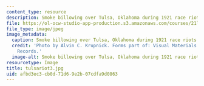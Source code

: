 ```yaml
---
content_type: resource
description: Smoke billowing over Tulsa, Oklahoma during 1921 race riots.
file: https://ol-ocw-studio-app-production.s3.amazonaws.com/courses/21l-705-major-authors-melville-and-morrison-fall-2003/afbd3ec3cb0d71d69e2b07cdfa9d0863_tulsariot3.jpg
file_type: image/jpeg
image_metadata:
  caption: Smoke billowing over Tulsa, Oklahoma during 1921 race riots.
  credit: 'Photo by Alvin C. Krupnick. Forms part of: Visual Materials from the NAACP
    Records.'
  image-alt: Smoke billowing over Tulsa, Oklahoma during 1921 race riots.
resourcetype: Image
title: tulsariot3.jpg
uid: afbd3ec3-cb0d-71d6-9e2b-07cdfa9d0863
---
```

